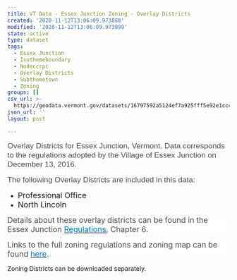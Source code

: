 ```yaml
---
title: VT Data - Essex Junction Zoning - Overlay Districts
created: '2020-11-12T13:06:09.973888'
modified: '2020-11-12T13:06:09.973899'
state: active
type: dataset
tags:
  - Essex Junction
  - Isothemeboundary
  - Nodeccrpc
  - Overlay Districts
  - Subthemetown
  - Zoning
groups: []
csv_url: >-
  https://geodata.vermont.gov/datasets/16797592a5124ef7a925fff5e92e1ccc_0.csv?outSR=%7B%22latestWkid%22%3A3857%2C%22wkid%22%3A102100%7D
json_url: ''
layout: post

---
```

<div style='text-align:Left;'><p><p><span style='font-size:13.0pt;font-family:&quot;Arial&quot;,sans-serif;
color:#4C4C4C;background:white'>Overlay Districts for Essex Junction, Vermont.
Data corresponds to the regulations adopted by the Village of Essex Junction on
December 13, 2016.</span></p>

<p><span style='font-size:13.0pt;font-family:&quot;Arial&quot;,sans-serif;
color:#4C4C4C;background:white'>The following Overlay Districts are included in
this data:</span></p>

<ul>
 <li><span style='font-size:13.0pt'>Professional Office</span></li>
 <li><span style='font-size:13.0pt'>North Lincoln</span></li>
</ul>

<p style='background:white'><span style='font-size:13.0pt;
color:#4C4C4C'>Details about these overlay districts can be found in the Essex
Junction <a href='https://www.essexjunction.org/fileadmin/files/Ordinances_Codes/Land_Development_Code/11Code_Chp6_2016.pdf' target='_blank'><span style='color:#0079C1;text-decoration:none;text-underline:
none'>Regulations</span></a>, Chapter 6.</span></p>

<p style='background:white'><span style='font-size:13.0pt;
color:#4C4C4C'>Links to the full zoning regulations and zoning map can be
found <a href='https://www.essexjunction.org/departments/planning/' target='_blank'><span style='color:#0079C1;text-decoration:none;text-underline:
none'>here</span></a>.</span></p>Zoning Districts can be downloaded separately.</p></div>
